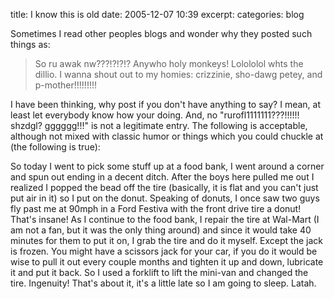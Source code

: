 title: I know this is old
date: 2005-12-07 10:39
excerpt: 
categories: blog

Sometimes I read other peoples blogs and wonder why they posted such things as:

> So ru awak nw???!?!?!? Anywho holy monkeys! Lolololol whts the dillio. I wanna shout out to my homies: crizzinie, sho-dawg petey, and p-mother!!!!!!!!!

I have been thinking, why post if you don't have anything to say? I mean, at least let everybody know how your doing. And, no "rurofl1111111???!!!!!! shzdgl? gggggg!!!" is not a legitimate entry. The following is acceptable, although not mixed with classic humor or things which you could chuckle at (the following is true):

So today I went to pick some stuff up at a food bank, I went around a corner and spun out ending in a decent ditch. After the boys here pulled me out I realized I popped the bead off the tire (basically, it is flat and you can't just put air in it) so I put on the donut. Speaking of donuts, I once saw two guys fly past me at 90mph in a Ford Festiva with the front drive tire a donut! That's insane! As I continue to the food bank, I repair the tire at Wal-Mart (I am not a fan, but it was the only thing around) and since it would take 40 minutes for them to put it on, I grab the tire and do it myself. Except the jack is frozen. You might have a scissors jack for your car, if you do it would be wise to pull it out every couple months and tighten it up and down, lubricate it and put it back. So I used a forklift to lift the mini-van and changed the tire. Ingenuity! That's about it, it's a little late so I am going to sleep. Latah.